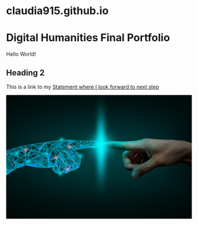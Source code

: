 # claudia915.github.io

# Digital Humanities Final Portfolio 

Hello World!

## Heading 2

This is a link to my [Statement where I look forward to next step](lookingforward.md)

![example image](example.jpg)
